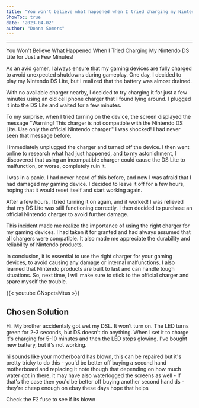 ```yaml
---
title: "You won't believe what happened when I tried charging my Nintendo DS Lite for just a few minutes!"
ShowToc: true 
date: "2023-04-02"
author: "Donna Somers"
---
```

*****
You Won't Believe What Happened When I Tried Charging My Nintendo DS Lite for Just a Few Minutes!

As an avid gamer, I always ensure that my gaming devices are fully charged to avoid unexpected shutdowns during gameplay. One day, I decided to play my Nintendo DS Lite, but I realized that the battery was almost drained.

With no available charger nearby, I decided to try charging it for just a few minutes using an old cell phone charger that I found lying around. I plugged it into the DS Lite and waited for a few minutes.

To my surprise, when I tried turning on the device, the screen displayed the message "Warning! This charger is not compatible with the Nintendo DS Lite. Use only the official Nintendo charger." I was shocked! I had never seen that message before.

I immediately unplugged the charger and turned off the device. I then went online to research what had just happened, and to my astonishment, I discovered that using an incompatible charger could cause the DS Lite to malfunction, or worse, completely ruin it.

I was in a panic. I had never heard of this before, and now I was afraid that I had damaged my gaming device. I decided to leave it off for a few hours, hoping that it would reset itself and start working again.

After a few hours, I tried turning it on again, and it worked! I was relieved that my DS Lite was still functioning correctly. I then decided to purchase an official Nintendo charger to avoid further damage.

This incident made me realize the importance of using the right charger for my gaming devices. I had taken it for granted and had always assumed that all chargers were compatible. It also made me appreciate the durability and reliability of Nintendo products.

In conclusion, it is essential to use the right charger for your gaming devices, to avoid causing any damage or internal malfunctions. I also learned that Nintendo products are built to last and can handle tough situations. So, next time, I will make sure to stick to the official charger and spare myself the trouble.

{{< youtube GNxpctsMtus >}} 



## Chosen Solution
 Hi.
My brother accidentaly got wet my DSL. It won't turn on. The LED turns green for 2-3 seconds, but DS doesn't do anything. When I set it to charge it's charging for 5-10 minutes and then the LED stops glowing. I've bought new battery, but it's not working.

 hi
sounds like your motherboard has blown, this can be repaired but it's pretty tricky to do this - you'd be better off buying a second hand motherboard and replacing it
note though that depending on how much water got in there, it may have also waterlogged the screens as well - if that's the case then you'd be better off buying another second hand ds - they're cheap enough on ebay these days
hope that helps

 Check the F2 fuse to see if its blown




